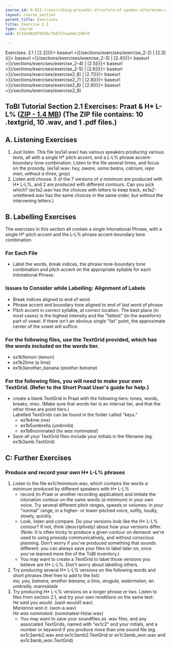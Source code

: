 ```yaml
---
course_id: 6-911-transcribing-prosodic-structure-of-spoken-utterances-with-tobi-january-iap-2006
layout: course_section
parent_title: Exercises
title: Exercise 2.1
type: course
uid: 673de98207d59bc7b8717eadebc2dbfd

---
```


Exercises: 2.1 | [2.2]({{< baseurl >}}/sections/exercises/exercise_2-2) | [2.3]({{< baseurl >}}/sections/exercises/exercise_2-3) | [2.4]({{< baseurl >}}/sections/exercises/exercise_2-4) | [2.5]({{< baseurl >}}/sections/exercises/exercise_2-5) | [2.6]({{< baseurl >}}/sections/exercises/exercise2_6) | [2.7]({{< baseurl >}}/sections/exercises/exercise2_7) | [2.8]({{< baseurl >}}/sections/exercises/exercise2_8) | [2.9]({{< baseurl >}}/sections/exercises/exercise2_9)

ToBI Tutorial Section 2.1 Exercises: Praat & H\* L-L% ([ZIP - 1.4 MB](/coursemedia/6-911-transcribing-prosodic-structure-of-spoken-utterances-with-tobi-january-iap-2006/95aa964062c00938f444c96b59e68080_exercises21.zip)) (The ZIP file contains: 10 .textgrid, 10 .wav, and 1 .pdf files.)
---------------------------------------------------------------------------------------------------------------------------------------------------------------------------------------------------------------------------------------------------------------------------------------------

A. Listening Exercises
----------------------

1.  Just listen. This file (ex1a1.wav) has various speakers producing various texts, all with a single H\* pitch accent, and a L-L% phrase accent-boundary tone combination. Listen to the file several times, and focus on the prosody. (ex1a1.wav: _hey, aware, some beans, calcium, repo man, without a three, gray_)
2.  Listen and choose. 5 of the 7 versions of _a minimum_ are produced with H\* L-L%, and 2 are produced with different contours. Can you pick which? (ex1a2.wav has the choices with letters to keep track, ex1a2-unlettered.wav has the same choices in the same order, but without the intervening letters.)

B. Labelling Exercises
----------------------

The exercises in this section all contain a single Intonational Phrase, with a single H\* pitch accent and the L-L% phrase accent-boundary tone combination.

### For Each File

*   Label the words, break indices, the phrase tone-boundary tone combination and pitch accent on the appropriate syllable for each Intonational Phrase.

### Issues to Consider while Labelling: Alignment of Labels

*   Break indices aligned to end of word
*   Phrase accent and boundary tone aligned to end of last word of phrase
*   Pitch accent in correct syllable, at correct location. The best place (in most cases) is the highest intensity and the "fattest" (in the waveform) part of vowel. If there isn't an obvious single "fat" point, the approximate center of the vowel will suffice.

### For the following files, use the TextGrid provided, which has the words included on the words tier.

*   ex1b1lemon (lemon)
*   ex1b2lime (a lime)
*   ex1b3another\_banana (_another banana_)

### For the following files, you will need to make your own TextGrid. (Refer to the Short Praat User's guide for help.)

*   create a blank TextGrid in Praat with the following tiers: tones, words, breaks, misc. (Make sure that words tier is an interval tier, and that the other three are point tiers.)  
    Labelled TextGrids can be found in the folder called "keys."
    *   ex1b4me (_me_)
    *   ex1b5umbrella (_umbrella_)
    *   ex1b6nominated (_he was nominated_)
*   Save all your TextGrid files-include your initials in the filename (eg. ex1b3amb.TextGrid)

C: Further Exercises
--------------------

### Produce and record your own H\* L-L% phrases

1.  Listen to the file ex1c1minimum.wav, which contains the words _a minimum_ produced by different speakers with H\* L-L%
    *   record (in Praat or another recording application) and imitate the intonation contour on the same words (_a minimum_) in your own voice. Try several different pitch ranges, speeds or volumes: in your "normal" range, in a higher- or lower-pitched voice, softly, loudly, slowly, quickly.
    *   Look, listen and compare. Do your versions look like the H\* L-L% contour? If not, think (descriptively) about how your versions differ. (Note: It is often tricky to produce a given contour on demand: we're used to using prosody communicatively, and without conscious planning. Don't worry if you've produced something that sounds different: you can always save your files to label later on, once you've learned more the of the ToBI inventory.)
    *   You may want to create a TextGrid to label those versions you believe are H\* L-L%. Don't worry about labelling others.
2.  Try producing several H\* L-L% versions on the following words and short phrases (feel free to add to the list):  
    _me, you, banana, another banana, a lime, arugula, watermelon, an umbrella, marmalade_
3.  Try producing H\* L-L% versions on a longer phrase or two. Listen to files from section 2.1, and try your own renditions on the same text:  
    _He said you would_. (said-would1.wav)  
    _Marianna won it_. (won-a.wav)  
    _He was nominated_. (nominated-Hstar.wav)
    *   You may want to save your soundfiles as .wav files, and any associated TextGrids, named with "ex1c2" and your initials, and a number or keyword if you produce more than one sound file (eg. ex1c3amb2.wav and ex1c3amb2.TextGrid or ex1c3amb\_won.wav and ex1c3amb\_won.TextGrid)